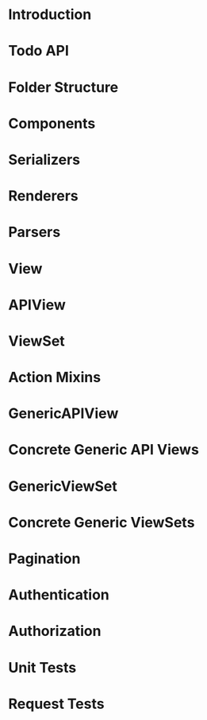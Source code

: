 # Introduction

# Todo API

# Folder Structure

# Components

# Serializers

# Renderers

# Parsers

# View

# APIView

# ViewSet

# Action Mixins

# GenericAPIView

# Concrete Generic API Views

# GenericViewSet

# Concrete Generic ViewSets

# Pagination

# Authentication

# Authorization

# Unit Tests

# Request Tests
